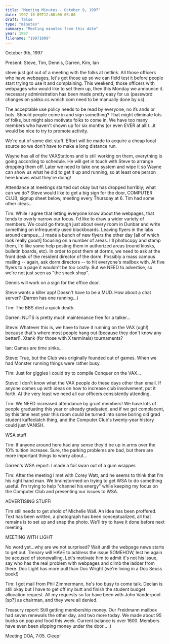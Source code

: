 ```yaml
---
title: "Meeting Minutes - October 9, 1997"
date: 1997-10-09T12:00:00-05:00
draft: false
type: "minutes"
summary: "Meeting minutes from this date"
year: 1997
filename: "19971009"
---
```


 October 9th, 1997 </p><p>
Present: Steve, Tim, Dennis, Darren, Kim, Ian </p><p>
steve just got out of a meeting with the folks at netlink. All those officers who have webpages, let's get those up so we can field test it before people start trying to use it and complaining. This weekend, those officers with webpages who would like to set them up, then this Monday we announce it. necessary administration has been made pretty easy for us (password changes on yakko.cs.wmich.com need to be manually done by us). </p><p>
The acceptable use policy needs to be read by everyone, no ifs ands or buts. Should people come in and sign something? That might eliminate lots of folks, but might also motivate folks to come in. We have too many members who haven't shown up for six months (or even EVER at all!)...it would be nice to try to promote activity. </p><p>
We're out of some diet stuff. Effort will be made to acquire a cheap local source so we don't have to make a long distance run. </p><p>
Wayne has all of the VAXStations and is still working on them, everything is going according to schedule. He will get in touch with Steve to arrange dropping them off. Later we need to take one system and wipe it so Wayne can show us what he did to get it up and running, so at least one person here knows what they're doing! </p><p>
Attendance at meetings started out okay but has dropped horribly; what can we do? Steve would like to get a big sign for the door, COMPUTER CLUB, signup sheet below, meeting every Thursday at 6. Tim had some other ideas... </p><p>
Tim: While I agree that letting everyone know about the webpages, that tends to overly narrow our focus. I'd like to draw a wider variety of members. We could go through just about every room in Dunbar and write something on infrequently used blackboards. Leaving flyers in the labs around campus....I made a bunch of new flyers the other day [all of which look really good!] focusing on a number of areas. I'll photocopy and stamp them, I'd like some help posting them in authorized areas (round kiosks, bulletin boards, etc). In order to post them at dorms, we need to ask at the front desk of the resident director of the dorm. Possibly a mass campus mailing -- again, ask dorm directors -- to hit everyone's mailbox with. At five flyers to a page it wouldn't be too costly. But we NEED to advertise, so we're not just seen as "the snack shop". </p><p>
Dennis will work on a sign for the office door. </p><p>
Steve wants a killer app! Doesn't have to be a MUD. How about a chat server? (Darren has one running...) </p><p>
Tim: The BBS died a quick death. </p><p>
Darren: NUTS is pretty much maintenance free for a talker... </p><p>
Steve: Whatever this is, we have to have it running on the VAX (ugh!) because that's where most people hang out [because they don't know any better!]. Xtank (for those with X terminals) tournaments? </p><p>
Ian: Games are time sinks... </p><p>
Steve: True, but the Club was originally founded out of games. When we had Monster running things were rather busy. </p><p>
Tim: Just for giggles I could try to compile Conquer on the VAX... </p><p>
Steve: I don't know what the VAX people do these days other than email. If anyone comes up with ideas on how to increase club involvement, put it forth. At the very least we need all our officers consistently attending. </p><p>
Tim: We NEED increased attendance by grunt members! We have lots of people graduating this year or already graduated, and if we get complacent, by this time next year this room could be turned into some boring old grad student kaffeclatch thing, and the Computer Club's twenty-year history could just VANISH.  </p><p>
WSA stuff </p><p>
Tim: If anyone around here had any sense they'd be up in arms over the 10% tuition increase. Sure, the parking problems are bad, but there are more important things to worry about... </p><p>
Darren's WSA report: I made a foil swan out of a gum wrapper. </p><p>
Tim: After the meeting I met with Corey Watt, and he seems to think that I'm his right hand man. We brainstormed on trying to get WSA to do something useful. I'm trying to help "channel his energy" while keeping my focus on the Computer Club and presenting our issues to WSA. </p><p>
ADVERTISING STUFF! </p><p>
Tim still needs to get ahold of Michelle Wall. An idea has been proffered. Text has been written, a photograph has been conceptualized, all that remains is to set up and snap the photo. We'll try to have it done before next meeting. </p><p>
MEETING WITH LIGHT </p><p>
No word yet...why are we not surprised? Wait until the webpage news starts to get out. Trenary will HAVE to address the issue SOMEHOW, lest he again be accused of stonewalling. Let's motivate him to admit it's not his issue, say who has the real problem with webpages and climb the ladder from there.  Doc Light has more pull than Doc Wright (we're living in a Doc Seuss book!) </p><p>
Tim: I got mail from Phil Zimmermann, he's too busy to come talk. Declan is still okay but I have to get off my butt and finish the student budget allocation request. All my requests so far have been with John Vanderpool [sp?] as chairman, and they were all denied. </p><p>
Treasury report: Still getting membership money. Our Freidmann mailbox had seven renewals the other day, and two more today. We made about 95 bucks on pop and food this week. Current balance is over 1600. Members have even been slipping money under the door... :) </p><p>
Meeting DOA, 7:05. Gleep! </p><p>
</p>
